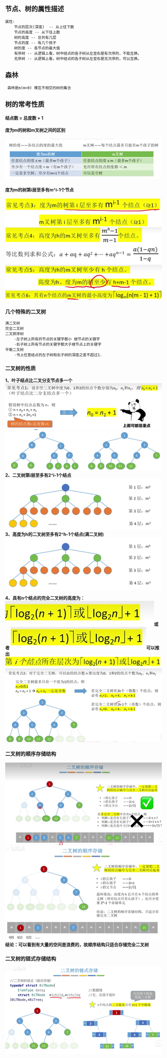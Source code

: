 ## 节点、树的属性描述
    属性:             
        节点的层次(深度)  -- 从上往下数
        节点的高度 -- 从下往上数
        树的高度 -- 总共有几层
        节点的度 -- 有几个孩子
        树的度 -- 各节点的最大值
        有序树 -- 从逻辑上看，树中结点的各子树从左至右是有次序的，不能互换。
        无序树 -- 从逻辑上看，树中结点的各子树从左至右是无次序的，可以互换。
## 森林
     森林是m(m>0) 棵互不相交的树的集合


## 树的常考性质
#### 结点数 = 总度数 + 1
#### 度为m的树和m叉树之间的区别
![](qubie.png)


#### 度为m的树第i层至多有m^i-1个节点
![](QQ截图20220726152619.png)
![](QQ截图20220726152730.png)
![](QQ截图20220726153002.png)
![](QQ截图20220726153022.png)

### 几个特殊的二叉树
    满二叉树
    完全二叉树
    二叉排序树
        ·左子树上所有的节点的关键字都小 根节点的关键字
        ·右子树上所有节点的关键字都大于根节点上的关键字
    平衡二叉树
        ·书上任意结点的左子树和右子树的深度之差不超过1.

### 二叉树的性质
**1、叶子结点比二叉分支节点多一个**
![](ercshuxz.png)
![](shili.png)
**2、二叉树第i层至多有2^i-1个结点**
![](ercs_xz2.png)
**3、高度为h的二叉树至多有2^h-1个结点(满二叉树)**
![](ercs_xz2.png)

**4、具有n个结点的完全二叉树的高度为：**
![](wqercs_h.png)**或者**
![](wqercs_h2.png)**可以推出**
![](tl.png)
![](zhongyao.png)

### 二叉树的顺序存储结构
![](SqTree.png)
![](SqTree2.png)
**结论：可以看到有大量的空间是浪费的，故顺序结构只适合存储完全二叉树** 

### 二叉树的链式存储结构
![](BiTree.png)












